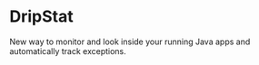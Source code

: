 # DripStat
New way to monitor and look inside your running Java apps and automatically track exceptions.
